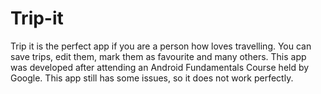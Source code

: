 # Trip-it

Trip it is the perfect app if you are a person how loves travelling. You can save trips, edit them, mark them as favourite and many others.
This app was developed after attending an Android Fundamentals Course held by Google. This app still has some issues, so it does not work perfectly.

